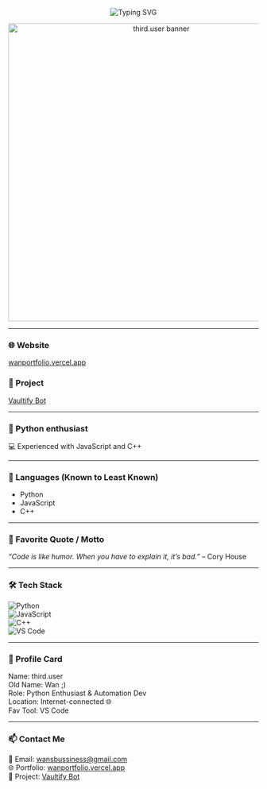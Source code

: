 <p align="center">
  <img src="https://readme-typing-svg.demolab.com?font=Fira+Code&duration=3000&pause=1000&color=F7F7F7&center=true&vCenter=true&width=435&lines=Hey%2C+I'm+third.user;Python+Enthusiast+%7C+Bot+Builder;Bang Energy-powered+Developer+%E2%98%95%EF%B8%8F" alt="Typing SVG" />
</p>

<p align="center">
  <img src="https://wallpapers.com/images/featured/4k-aesthetic-anime-qd4ytudgcxbxzab2.jpg" alt="third.user banner" width="600"/>
</p>

---

### 🌐 Website  
[wanportfolio.vercel.app](https://wanportfolio.vercel.app/)  

### 🚀 Project  
[Vaultify Bot](https://vaultifybot.vercel.app/)

---

### 🐍 Python enthusiast  
💻 Experienced with JavaScript and C++

---

### 🧠 Languages (Known to Least Known)

- Python  
- JavaScript  
- C++

---

### 💬 Favorite Quote / Motto

_“Code is like humor. When you have to explain it, it’s bad.”_ – Cory House

---

### 🛠 Tech Stack

![Python](https://img.shields.io/badge/-Python-222?style=flat&logo=python&logoColor=yellow)  
![JavaScript](https://img.shields.io/badge/-JavaScript-222?style=flat&logo=javascript)  
![C++](https://img.shields.io/badge/-C++-222?style=flat&logo=cplusplus&logoColor=blue)  
![VS Code](https://img.shields.io/badge/-VSCode-222?style=flat&logo=visualstudiocode&logoColor=blue)

---

### 🖤 Profile Card

Name: third.user  
Old Name: Wan ;)  
Role: Python Enthusiast & Automation Dev  
Location: Internet-connected 🌐  
Fav Tool: VS Code

---

### 📫 Contact Me

📧 Email: [wansbussiness@gmail.com](mailto:wansbussiness@gmail.com)  
🌐 Portfolio: [wanportfolio.vercel.app](https://wanportfolio.vercel.app/)  
🧪 Project: [Vaultify Bot](https://vaultifybot.vercel.app/)

